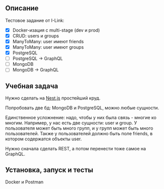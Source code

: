## Описание

Тестовое задание от I-Link:

- [x] Docker-изация с multi-stage (dev и prod)
- [x] CRUD: users и groups
- [x] ManyToMany: user имеют friends
- [x] ManyToMany: user имеют groups
- [x] PostgreSQL
- [ ] PostgreSQL -> GraphQL
- [ ] MongoDB
- [ ] MongoDB -> GraphQL

## Учебная задача

Нужно сделать на [Nest.js](https://github.com/nestjs/nest) простейший круд.

Попробовать две бд: MongoDB и PostgreSQL, можно любые сущности.

Единственное усложнение: надо, чтобы у них была связь - многие ко многим.
Например, у нас есть две сущности: user и group.
У пользователя может быть много групп, и у групп может быть много пользователей.
Также у пользователей должно быть поле friends, в котором содержатся объекты user.

Нужно сначала сделать REST, а потом перенести тоже самое на GraphQL.

## Установка, запуск и тесты

Docker и Postman
